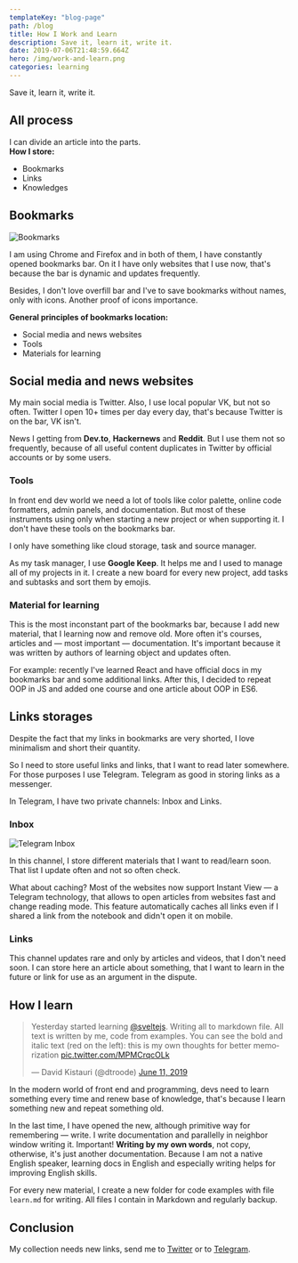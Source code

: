 ```yaml
---
templateKey: "blog-page"
path: /blog
title: How I Work and Learn
description: Save it, learn it, write it.
date: 2019-07-06T21:48:59.664Z
hero: /img/work-and-learn.png
categories: learning
---
```


Save it, learn it, write it.

## All process

I can divide an article into the parts.\
**How I store:**

- Bookmarks
- Links
- Knowledges

## Bookmarks

![Bookmarks](/img/chrome-bookmarks.jpg)

I am using Chrome and Firefox and in both of them, I have constantly opened bookmarks bar. On it I have only websites that I use now, that's because the bar is dynamic and updates frequently.

Besides, I don't love overfill bar and I've to save bookmarks without names, only with icons. Another proof of icons importance.

**General principles of bookmarks location:**

- Social media and news websites
- Tools
- Materials for learning

## Social media and news websites

My main social media is Twitter. Also, I use local popular VK, but not so often. Twitter I open 10+ times per day every day, that's because Twitter is on the bar, VK isn't.

News I getting from **Dev.to**, **Hackernews** and **Reddit**. But I use them not so frequently, because of all useful content duplicates in Twitter by official accounts or by some users.

### Tools

In front end dev world we need a lot of tools like color palette, online code formatters, admin panels, and documentation. But most of these instruments using only when starting a new project or when supporting it. I don't have these tools on the bookmarks bar.

I only have something like cloud storage, task and source manager.

As my task manager, I use **Google Keep**. It helps me and I used to manage all of my projects in it. I create a new board for every new project, add tasks and subtasks and sort them by emojis.

### Material for learning

This is the most inconstant part of the bookmarks bar, because I add new material, that I learning now and remove old. More often it's courses, articles and — most important — documentation. It's important because it was written by authors of learning object and updates often.

For example: recently I've learned React and have official docs in my bookmarks bar and some additional links. After this, I decided to repeat OOP in JS and added one course and one article about OOP in ES6.

## Links storages

Despite the fact that my links in bookmarks are very shorted, I love minimalism and short their quantity.

So I need to store useful links and links, that I want to read later somewhere. For those purposes I use Telegram. Telegram as good in storing links as a messenger.

In Telegram, I have two private channels: Inbox and Links.

### Inbox

![Telegram Inbox](/img/telegram-inbox.jpg)

In this channel, I store different materials that I want to read/learn soon. That list I update often and not so often check.

What about caching? Most of the websites now support Instant View — a Telegram technology, that allows to open articles from websites fast and change reading mode. This feature automatically caches all links even if I shared a link from the notebook and didn't open it on mobile.

### Links

This channel updates rare and only by articles and videos, that I don't need soon. I can store here an article about something, that I want to learn in the future or link for use as an argument in the dispute.

## How I learn

<blockquote class="twitter-tweet"><p lang="en" dir="ltr">Yesterday started learning <a href="https://twitter.com/sveltejs?ref_src=twsrc%5Etfw">@sveltejs</a>. Writing all to markdown file. All text is written by me, code from examples. You can see the bold and italic text (red on the left): this is my own thoughts for better memorization <a href="https://t.co/MPMCrqcOLk">pic.twitter.com/MPMCrqcOLk</a></p>&mdash; David Kistauri (@dtroode) <a href="https://twitter.com/dtroode/status/1138419790631055360?ref_src=twsrc%5Etfw">June 11, 2019</a></blockquote>
<script async src="https://platform.twitter.com/widgets.js"></script>

In the modern world of front end and programming, devs need to learn something every time and renew base of knowledge, that's because I learn something new and repeat something old.

In the last time, I have opened the new, although primitive way for remembering — write. I write documentation and parallelly in neighbor window writing it. Important! **Writing by my own words**, not copy, otherwise, it's just another documentation. Because I am not a native English speaker, learning docs in English and especially writing helps for improving English skills.

For every new material, I create a new folder for code examples with file `learn.md` for writing. All files I contain in Markdown and regularly backup.

## Conclusion

My collection needs new links, send me to [Twitter](https://twitter.com/dtroode) or to [Telegram](https://t.me/dtroode).
